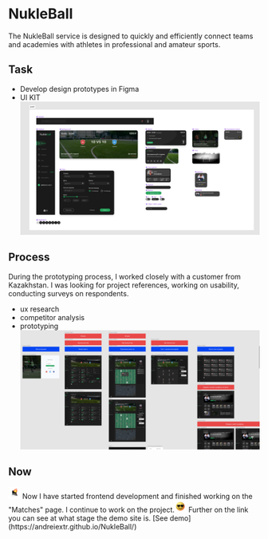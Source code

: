 # NukleBall
The NukleBall service is designed to quickly and efficiently connect teams and academies with athletes in professional and amateur sports.

## Task
+ Develop design prototypes in Figma
+ UI KIT
![image](./Img/Ui_Kit.png)

## Process
During the prototyping process, I worked closely with a customer from Kazakhstan. I was looking for project references, working on usability, conducting surveys on respondents.
+ ux research
+ competitor analysis
+ prototyping
![image](./Img/Desktop.png)

## Now 
<img src="https://github.com/AndreiExtr/andreiExtr/blob/main/Gifs/laptop.gif" height="24"/>
Now I have started frontend development and finished working on the "Matches" page. I continue to work on the project.<img src="https://github.com/AndreiExtr/andreiExtr/blob/main/Gifs/glasses.gif" height="24"/>
Further on the link you can see at what stage the demo site is.
[See demo](https://andreiextr.github.io/NukleBall/)
